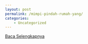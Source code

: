 ```yaml
---
layout: post
permalink: /mimpi-pindah-rumah-yang/
categories:
    - Uncategorized
---
```


[Baca Selengkapnya](/08)